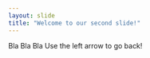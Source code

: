 ```yaml
---
layout: slide
title: "Welcome to our second slide!"
---
```

Bla Bla Bla
Use the left arrow to go back!
